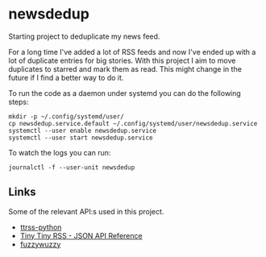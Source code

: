 # newsdedup
Starting project to deduplicate my news feed.

For a long time I've added a lot of RSS feeds and now I've ended up with a lot
of duplicate entries for big stories. With this project I aim to move duplicates
to starred and mark them as read. This might change in the future if I find a
better way to do it.

To run the code as a daemon under systemd you can do the following steps:

    mkdir -p ~/.config/systemd/user/
    cp newsdedup.service.default ~/.config/systemd/user/newsdedup.service
    systemctl --user enable newsdedup.service
    systemctl --user start newsdedup.service

To watch the logs you can run:

    journalctl -f --user-unit newsdedup

## Links
Some of the relevant API:s used in this project.
* [ttrss-python](http://ttrss-python.readthedocs.org/en/latest/)
* [Tiny Tiny RSS - JSON API Reference](https://tt-rss.org/redmine/projects/tt-rss/wiki/JsonApiReference)
* [fuzzywuzzy](https://github.com/seatgeek/fuzzywuzzy)
